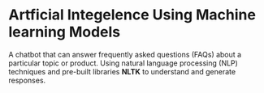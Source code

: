 # Artficial Integelence Using Machine learning Models

A chatbot that can answer frequently asked
questions (FAQs) about a particular topic or product.
Using natural language processing (NLP) techniques and
pre-built libraries **NLTK** to understand and
generate responses.
